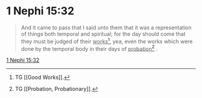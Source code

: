 # 1 Nephi 15:32

> And it came to pass that I said unto them that it was a representation of things both temporal and spiritual; for the day should come that they must be judged of their <u>works</u>[^a], yea, even the works which were done by the temporal body in their days of <u>probation</u>[^b] .

[1 Nephi 15:32](https://www.churchofjesuschrist.org/study/scriptures/bofm/1-ne/15?lang=eng&id=p32#p32)


[^a]: TG [[Good Works]].
[^b]: TG [[Probation, Probationary]].

